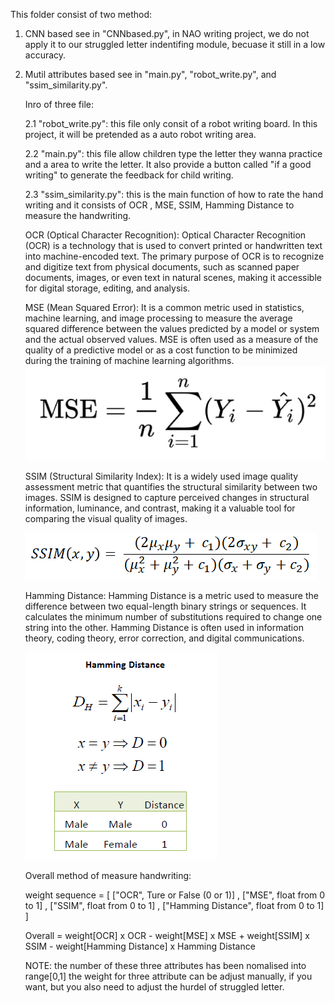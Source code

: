 This folder consist of two method: 

1. CNN based see in "CNNbased.py", in NAO writing project, we do not apply it to our struggled letter indentifing module, becuase it still in a low accuracy.

2. Mutil attributes based see in "main.py", "robot_write.py", and "ssim_similarity.py". 

    Inro of three file:

    2.1  "robot_write.py": this file only consit of a robot writing board. In this project, it will be pretended as a auto robot writing area.

    2.2  "main.py": this file allow children type the letter they wanna practice and a area to write the letter. It also provide a button called "if a good writing" to generate the feedback for child writing.

    2.3  "ssim_similarity.py": this is the main function of how to rate the hand writing and it consists of OCR , MSE, SSIM, Hamming Distance to measure the handwriting. 

   OCR (Optical Character Recognition): 
Optical Character Recognition (OCR) is a technology that is used to convert printed or handwritten text into machine-encoded text. The primary purpose of OCR is to recognize and digitize text from physical documents, such as scanned paper documents, images, or even text in natural scenes, making it accessible for digital storage, editing, and analysis.

   MSE (Mean Squared Error):
It is a common metric used in statistics, machine learning, and image processing to measure the average squared difference between the values predicted by a model or system and the actual observed values. MSE is often used as a measure of the quality of a predictive model or as a cost function to be minimized during the training of machine learning algorithms.
   <img src="./1.png" />

   SSIM (Structural Similarity Index):
It is a widely used image quality assessment metric that quantifies the structural similarity between two images. SSIM is designed to capture perceived changes in structural information, luminance, and contrast, making it a valuable tool for comparing the visual quality of images.

   <img src="./3.jpeg" />

   Hamming Distance:
Hamming Distance is a metric used to measure the difference between two equal-length binary strings or sequences. It calculates the minimum number of substitutions required to change one string into the other. Hamming Distance is often used in information theory, coding theory, error correction, and digital communications.

   <img src="./2.jpeg" />

   Overall method of measure handwriting:
   
   weight sequence = [ ["OCR", Ture or False (0 or 1)] , ["MSE", float from 0 to 1] , ["SSIM", float from 0 to 1] , ["Hamming Distance", float from 0 to 1] ]
   
   Overall = weight[OCR] x OCR - weight[MSE] x MSE + weight[SSIM] x SSIM - weight[Hamming Distance] x Hamming Distance

   NOTE: the number of these three attributes has been nomalised into range[0,1]
         the weight for three attribute can be adjust manually, if you want, but you also need to adjust the hurdel of struggled letter.
            

        
